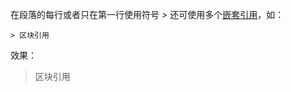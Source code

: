 在段落的每行或者只在第一行使用符号 *>* 还可使用多个[嵌套引用](/syntax/nest_quote_quote/)，如：

```text
> 区块引用  
```

效果：
> 区块引用  
